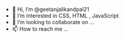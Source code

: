 - 👋 Hi, I’m @geetanjalikandpal21
- 👀 I’m interested in CSS, HTML , JavaScript
- 💞️ I’m looking to collaborate on ...
- 📫 How to reach me ...

<!---
geetanjalikandpal21/geetanjalikandpal21 is a ✨ special ✨ repository because its `README.md` (this file) appears on your GitHub profile.
You can click the Preview link to take a look at your changes.
--->
